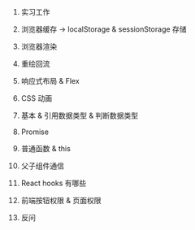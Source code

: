 1. 实习工作

2. 浏览器缓存 -> localStorage & sessionStorage 存储

3. 浏览器渲染

4. 重绘回流

5. 响应式布局 & Flex

6. CSS 动画

7. 基本 & 引用数据类型 & 判断数据类型

8. Promise

9. 普通函数 & this

10. 父子组件通信

11. React hooks 有哪些

12. 前端按钮权限 & 页面权限

13. 反问
